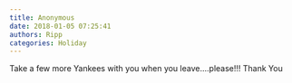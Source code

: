 ```yaml
---
title: Anonymous
date: 2018-01-05 07:25:41
authors: Ripp
categories: Holiday
---
```


 Take a few more Yankees with you when you leave....please!!!
Thank You